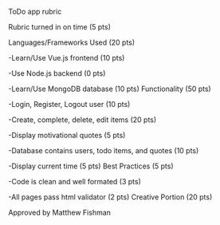 ToDo app rubric

Rubric turned in on time (5 pts)

Languages/Frameworks Used (20 pts)

-Learn/Use Vue.js frontend (10 pts)

-Use Node.js backend (0 pts)

-Learn/Use MongoDB database (10 pts)
Functionality (50 pts)

-Login, Register, Logout user (10 pts)

-Create, complete, delete, edit items (20 pts)

-Display motivational quotes (5 pts)

-Database contains users, todo items, and quotes (10 pts)

-Display current time (5 pts)
Best Practices (5 pts)

-Code is clean and well formated (3 pts)

-All pages pass html validator (2 pts)
Creative Portion (20 pts)

Approved by Matthew Fishman
